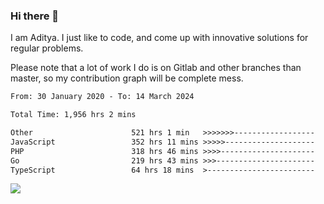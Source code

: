 ### Hi there 👋

I am Aditya. I just like to code, and come up with innovative solutions for regular problems.

Please note that a lot of work I do is on Gitlab and other branches than master, so my contribution graph will be complete mess.

<!--START_SECTION:waka-->

```txt
From: 30 January 2020 - To: 14 March 2024

Total Time: 1,956 hrs 2 mins

Other                      521 hrs 1 min   >>>>>>>------------------   26.64 %
JavaScript                 352 hrs 11 mins >>>>>--------------------   18.01 %
PHP                        318 hrs 46 mins >>>>---------------------   16.30 %
Go                         219 hrs 43 mins >>>----------------------   11.23 %
TypeScript                 64 hrs 18 mins  >------------------------   03.29 %
```

<!--END_SECTION:waka-->

![](https://komarev.com/ghpvc/?username=BrainBuzzer)
